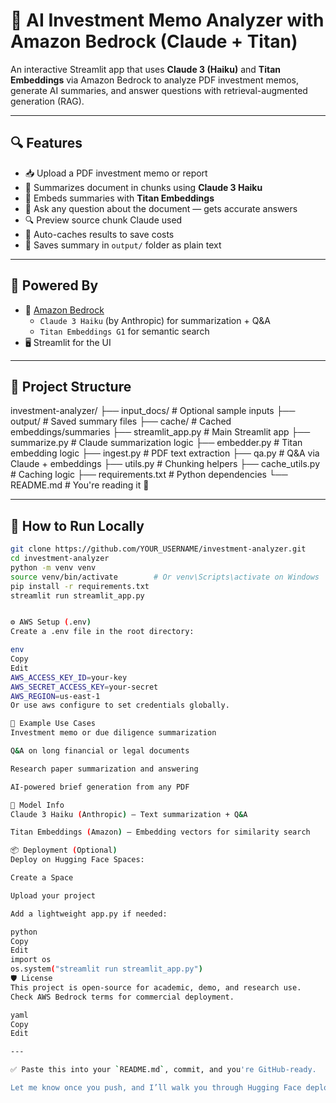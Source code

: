 # 📄 AI Investment Memo Analyzer with Amazon Bedrock (Claude + Titan)

An interactive Streamlit app that uses **Claude 3 (Haiku)** and **Titan Embeddings** via Amazon Bedrock to analyze PDF investment memos, generate AI summaries, and answer questions with retrieval-augmented generation (RAG).

---

## 🔍 Features

- 📥 Upload a PDF investment memo or report
- 📄 Summarizes document in chunks using **Claude 3 Haiku**
- 🔗 Embeds summaries with **Titan Embeddings**
- 💬 Ask any question about the document — gets accurate answers
- 🔍 Preview source chunk Claude used
- 💾 Auto-caches results to save costs
- 📁 Saves summary in `output/` folder as plain text

---

## 🧠 Powered By

- 🤖 [Amazon Bedrock](https://aws.amazon.com/bedrock/)  
  - `Claude 3 Haiku` (by Anthropic) for summarization + Q&A  
  - `Titan Embeddings G1` for semantic search
- 🖥️ Streamlit for the UI

---

## 📂 Project Structure

investment-analyzer/ ├── input_docs/ # Optional sample inputs ├── output/ # Saved summary files ├── cache/ # Cached embeddings/summaries ├── streamlit_app.py # Main Streamlit app ├── summarize.py # Claude summarization logic ├── embedder.py # Titan embedding logic ├── ingest.py # PDF text extraction ├── qa.py # Q&A via Claude + embeddings ├── utils.py # Chunking helpers ├── cache_utils.py # Caching logic ├── requirements.txt # Python dependencies └── README.md # You're reading it 🙂

---

## 🚀 How to Run Locally

```bash
git clone https://github.com/YOUR_USERNAME/investment-analyzer.git
cd investment-analyzer
python -m venv venv
source venv/bin/activate        # Or venv\Scripts\activate on Windows
pip install -r requirements.txt
streamlit run streamlit_app.py


⚙️ AWS Setup (.env)
Create a .env file in the root directory:

env
Copy
Edit
AWS_ACCESS_KEY_ID=your-key
AWS_SECRET_ACCESS_KEY=your-secret
AWS_REGION=us-east-1
Or use aws configure to set credentials globally.

🧪 Example Use Cases
Investment memo or due diligence summarization

Q&A on long financial or legal documents

Research paper summarization and answering

AI-powered brief generation from any PDF

🧠 Model Info
Claude 3 Haiku (Anthropic) — Text summarization + Q&A

Titan Embeddings (Amazon) — Embedding vectors for similarity search

📦 Deployment (Optional)
Deploy on Hugging Face Spaces:

Create a Space

Upload your project

Add a lightweight app.py if needed:

python
Copy
Edit
import os
os.system("streamlit run streamlit_app.py")
🛡️ License
This project is open-source for academic, demo, and research use.
Check AWS Bedrock terms for commercial deployment.

yaml
Copy
Edit

---

✅ Paste this into your `README.md`, commit, and you're GitHub-ready.

Let me know once you push, and I’ll walk you through Hugging Face deployment next 🚀